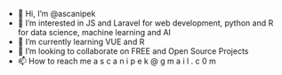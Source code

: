 - 👋 Hi, I’m @ascanipek
- 👀 I’m interested in JS and Laravel for web development, python and R for data science, machine learning and AI
- 🌱 I’m currently learning VUE and R
- 💞️ I’m looking to collaborate on FREE and Open Source Projects
- 📫 How to reach me a s c a n i p e k @ g m a i l . c 0 m
